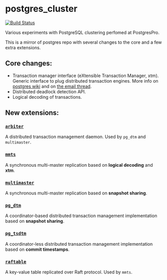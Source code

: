 # postgres_cluster

[![Build Status](https://travis-ci.org/postgrespro/postgres_cluster.svg?branch=master)](https://travis-ci.org/postgrespro/postgres_cluster)

Various experiments with PostgreSQL clustering perfomed at PostgresPro.

This is a mirror of postgres repo with several changes to the core and a few extra extensions.

## Core changes:

* Transaction manager interface (eXtensible Transaction Manager, xtm). Generic interface to plug distributed transaction engines. More info on [postgres wiki](https://wiki.postgresql.org/wiki/DTM) and on [the email thread](http://www.postgresql.org/message-id/flat/F2766B97-555D-424F-B29F-E0CA0F6D1D74@postgrespro.ru).
* Distributed deadlock detection API.
* Logical decoding of transactions.

## New extensions:

### [`arbiter`](contrib/arbiter)
A distributed transaction management daemon.
Used by `pg_dtm` and `multimaster`.

### [`mmts`](contrib/mmts)
A synchronous multi-master replication based on **logical decoding** and **xtm**.

### [`multimaster`](contrib/multimaster)
A synchronous multi-master replication based on **snapshot sharing**.

### [`pg_dtm`](contrib/pg_dtm)
A coordinator-based distributed transaction management implementation based on **snapshot sharing**.

### [`pg_tsdtm`](contrib/pg_tsdtm)
A coordinator-less distributed transaction management implementation based on **commit timestamps**.

### [`raftable`](contrib/raftable)
A key-value table replicated over Raft protocol.
Used by `mmts`.
